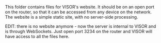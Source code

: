 This folder contains files for VISOR's website. It should be on an open port on the router, so that it can be accessed
from any device on the network. The website is a simple static site, with no server-side processing.

EDIT: there is no website anymore - now the server is internal to VISOR and is through WebSockets. Just open port 3234
on the router and VISOR will have access to all the files here.